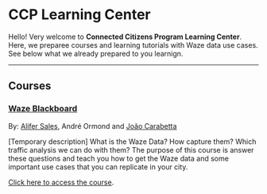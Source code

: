 # CCP Learning Center

Hello! Very welcome to **Connected Citizens Program Learning Center**. Here, we preparee courses and learning tutorials with Waze data use cases. See below what we already prepared to you learnign.

---

## Courses

### [Waze Blackboard](blackboard)
By: [Alifer Sales](https://github.com/AliferSales), André Ormond and [João Carabetta](https://github.com/JoaoCarabetta)

[Temporary description] What is the Waze Data? How capture them? Which traffic analysis we can do with them? The purpose of this course is answer these questions and teach you how to get the Waze data and some important use cases that you can replicate in your city. 

[Click here to access the course](blackboard).
